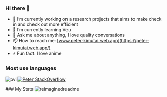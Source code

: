 ### Hi there 👋


- 🔭 I’m currently working on a research projects that aims to make check in and check out more efficient
- 🌱 I’m currently learning Veu
- 💬 Ask me about anything, I love quality conversations
- 📫 How to reach me: [www.peter-kimutai.web.app](https://peter-kimutai.web.app/)
- ⚡ Fun fact: I love anime

### Most use languages
<section align='left'>
<img align='left' src="https://github-readme-stats.vercel.app/api/top-langs?username=audirebocha&show_icons=true&locale=en&layout=compact&theme=chartreuse-dark" alt="ovi" />

[![Peter StackOverflow](https://github-readme-stackoverflow.vercel.app/?userID=14009549)](https://stackoverflow.com/users/14009549/peter)
</section>
### My Stats
<img src="https://myreadme.vercel.app/api/embed/audirebocha?panels=userstatistics,toprepositories,toplanguages,commitgraph" alt="reimaginedreadme" />
